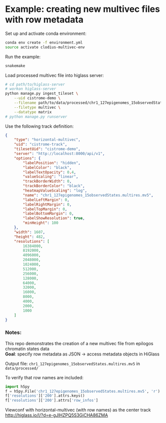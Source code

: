 # Example: creating new multivec files with row metadata

Set up and activate conda environment:

```sh
conda env create -f environment.yml
source activate clodius-multivec-env
```

Run the example:

```sh
snakemake
```

Load processed multivec file into higlass server:

```sh
# cd path/to/higlass-server
# workon higlass-server
python manage.py ingest_tileset \
    --uid cistrome-demo \
    --filename path/to/data/processed/chr1_127epigenomes_15observedStates.multires.mv5 \
    --filetype multivec \
    --datatype matrix
# python manage.py runserver
```

Use the following track definition:

```json
{
    "type": "horizontal-multivec",
    "uid": "cistrome-track",
    "tilesetUid": "cistrome-demo",
    "server": "http://localhost:8000/api/v1",
    "options": {
        "labelPosition": "hidden",
        "labelColor": "black",
        "labelTextOpacity": 0.4,
        "valueScaling": "linear",
        "trackBorderWidth": 0,
        "trackBorderColor": "black",
        "heatmapValueScaling": "log",
        "name": "chr1_127epigenomes_15observedStates.multires.mv5",
        "labelLeftMargin": 0,
        "labelRightMargin": 0,
        "labelTopMargin": 0,
        "labelBottomMargin": 0,
        "labelShowResolution": true,
        "minHeight": 100
    },
    "width": 1607,
    "height": 482,
    "resolutions": [
        16384000,
        8192000,
        4096000,
        2048000,
        1024000,
        512000,
        256000,
        128000,
        64000,
        32000,
        16000,
        8000,
        4000,
        2000,
        1000
    ]
}
```


### Notes:

This repo demonstrates the creation of a new multivec file from epilogos chromatin states data<br>
**Goal**: specify row metadata as JSON -> access metadata objects in HiGlass

Output file: `chr1_127epigenomes_15observedStates.multires.mv5` in `data/processed/`

To verify that row names are included:

```py
import h5py
f = h5py.File('chr1_127epigenomes_15observedStates.multires.mv5', 'r')
f['resolutions']['200'].attrs.keys()
f['resolutions']['200'].attrs['row_infos']
```

Viewconf with horizontal-multivec (with row names) as the center track http://higlass.io/l/?d=e-gJlHZPQ5S3GjCHA86ZMA